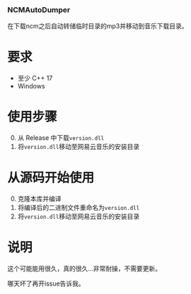### NCMAutoDumper

在下载ncm之后自动转储临时目录的mp3并移动到音乐下载目录。

# 要求
- 至少 C++ 17
- Windows

# 使用步骤
0. 从 Release 中下载`version.dll`
1. 将`version.dll`移动至网易云音乐的安装目录

# 从源码开始使用
0. 克隆本库并编译
1. 将编译后的二进制文件重命名为`version.dll`
2. 将`version.dll`移动至网易云音乐的安装目录

# 说明
这个可能能用很久，真的很久...非常耐操，不需要更新。

哪天坏了再开issue告诉我。
